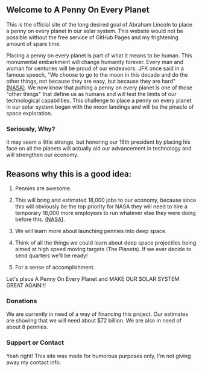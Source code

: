 
## Welcome to A Penny On Every Planet

This is the official site of the long desired goal of Abraham Lincoln to place a penny on every planet in our solar system. This website would not be possible without the free service of GitHub Pages and my frightening amount of spare time.

Placing a penny on every planet is part of what it means to be human. This monumental embarkment will change humanity forever. Every man and woman for centuries will be proud of our endeavors. JFK once said in a famous speech, "We choose to go to the moon in this decade and do the other things, not because they are easy, but because they are hard" [(NASA)](https://www.nasa.gov/50th/50th_magazine/kennedyLetter.html). We now know that putting a penny on every planet is one of those "other things" that define us as humans and will test the limits of our technological capabilities. This challenge to place a penny on every planet in our solar system began with the moon landings and will be the pinacle of space exploration.

### Seriously, Why?

It may seem a little strange, but honoring our 16th president by placing his face on all the planets will actually aid our advancement in technology and will strengthen our economy.

## Reasons why this is a good idea:

1. Pennies are awesome.

2. This will bring and estimated 18,000 jobs to our economy, because since this will obviously be the top priority for NASA they will need to hire a temporary 18,000 more employees to run whatever else they were doing before this. [(NASA)](https://www.nasa.gov/audience/forstudents/5-8/features/nasa-knows/what-is-nasa-58.html).

3. We will learn more about launching pennies into deep space.

4. Think of all the things we could learn about deep space projectiles being aimed at high speed moving targets (The Planets). If we ever decide to send quarters we'll be ready!

5. For a sense of accomplishment.

Let's place A Penny On Every Planet and MAKE OUR SOLAR SYSTEM GREAT AGAIN!!!

### Donations

We are currently in need of a way of financing this project. Our estimates are showing that we will need about $72 billion. We are also in need of about 8 pennies.

### Support or Contact

Yeah right! This site was made for humorous purposes only, I'm not giving away my contact info.
